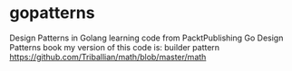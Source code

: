 # gopatterns
Design Patterns in Golang learning code from PacktPublishing Go Design Patterns book
my version of this code is: 
builder pattern https://github.com/Triballian/math/blob/master/math
